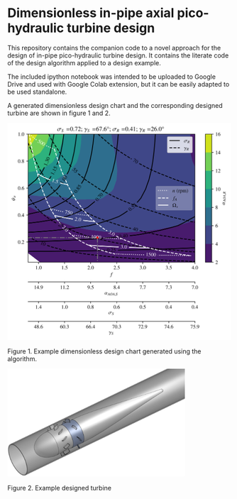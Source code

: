 # Dimensionless in-pipe axial pico-hydraulic turbine design
This repository contains the companion code to a novel approach for the design of in-pipe pico-hydraulic turbine design. It contains the literate code of the design algorithm applied to a design example.

The included ipython notebook was intended to be uploaded to Google Drive and used with Google Colab extension, but it can be easily adapted to be used standalone.

A generated dimensionless design chart and the corresponding designed turbine are shown in figure 1 and 2.

<img src="https://raw.githubusercontent.com/dinlink/inPipeAxialTurbineDesign/master/img/exDDC.png" width="600">

Figure 1. Example dimensionless design chart generated using the algorithm.



<img src="https://raw.githubusercontent.com/dinlink/inPipeAxialTurbineDesign/master/img/exT.png" width="400">

Figure 2. Example designed turbine


